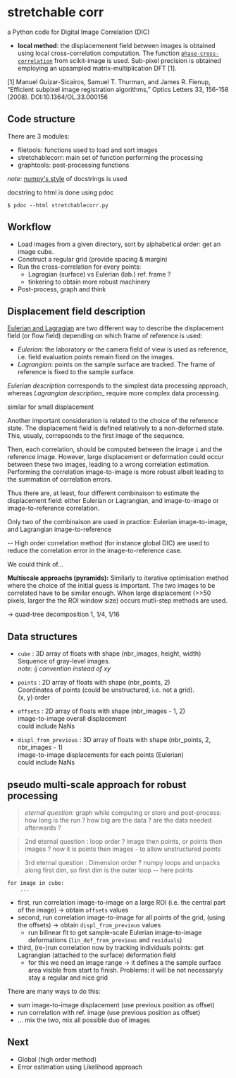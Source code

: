 # stretchable corr

a Python code for Digital Image Correlation (DIC)

- **local method**: the displacemenent field between images is obtained using local cross-correlation computation. The function [`phase-cross-correlation`](https://scikit-image.org/docs/stable/api/skimage.registration.html#phase-cross-correlation) from scikit-image is used. Sub-pixel precision is obtained employing an upsampled matrix-multiplication DFT [1].

[1] Manuel Guizar-Sicairos, Samuel T. Thurman, and James R. Fienup, “Efficient subpixel image registration algorithms,” Optics Letters 33, 156-158 (2008). DOI:10.1364/OL.33.000156


## Code structure

There are 3 modules:
- filetools: functions used to load and sort images
- stretchablecorr: main set of function performing the processing
- graphtools: post-processing functions

_note:_ [numpy's style](https://numpydoc.readthedocs.io/en/latest/format.html#docstring-standard) of docstrings is used

docstring to html is done using pdoc

    $ pdoc --html stretchablecorr.py

## Workflow

- Load images from a given directory, sort by alphabetical order: get an image cube.
- Construct a regular grid (provide spacing & margin)
- Run the cross-correlation for every points:
    - Lagragian (surface) vs Eulerian (lab.) ref. frame ?
    - tinkering to obtain more robust machinery
- Post-process, graph and think


## Displacement field description 

[Eulerian and Lagragian](https://en.wikipedia.org/wiki/Lagrangian_and_Eulerian_specification_of_the_flow_field) are two different way to describe the displacement field (or flow field) depending on which frame of reference is used:
- *Eulerian*: the laboratory or the camera field of view is used as reference, i.e. field evaluation points remain fixed on the images.
- *Lagrangian*: points on the sample surface are tracked. The frame of reference is fixed to the sample surface.

_Eulerian description_ corresponds to the simplest data processing approach, whereas _Lagrangian description__ require more complex data processing. 

similar for small displacement

Another important consideration is related to the choice of the reference state. The displacement field is defined relatively to a non-deformed state. This, usualy, correpsonds to the first image of the sequence. 

Then, each correlation, should be computed between the image `i` and the reference image. However, large displacement or deformation could occur between these two images, leading to a wrong correlation estimation. Performing the correlation image-to-image is more robust albeit leading to the summation of correlation errors.

Thus there are, at least, four different combinaison to estimate the displacement field: either Eulerian or Lagrangian, and image-to-image or image-to-reference correlation.

Only two of the combinaison are used in practice: Eulerian image-to-image, and Lagrangian image-to-reference

--
High order correlation method (for instance global DIC) are used to reduce the correlation error in the image-to-reference case.

We could think of...



**Multiscale approachs (pyramids):**
Similarly to iterative optimisation method where the choice of the initial guess is important. The two images to be correlated have to be similar enough. When large displacement (>>50 pixels, larger the the ROI window size) occurs mutli-step methods are used. 

-> quad-tree decomposition 1, 1/4, 1/16


## Data structures

* `cube` : 3D array of floats with shape (nbr_images, height, width)  
    Sequence of gray-level images.  
    _note: ij convention instead of xy_

* `points` : 2D array of floats with shape (nbr_points, 2)  
    Coordinates of points (could be unstructured, i.e. not a grid).  
    (x, y) order

* `offsets` : 2D array of floats with shape (nbr_images - 1, 2)   
    image-to-image overall displacement  
    could include NaNs

* `displ_from_previous` : 3D array of floats with shape (nbr_points, 2, nbr_images - 1)  
    image-to-image displacements for each points (Eulerian)  
    could include NaNs

## pseudo multi-scale approach for robust processing


>_eternal question:_ graph while computing or store and post-process: how long is the run ? how big are the data ? are the data needed afterwards ?

> 2nd eternal question : loop order ? image then points, or points then images ?  now it is points then images - to allow unstructured points

> 3rd eternal question : Dimension order ? numpy loops and unpacks along first dim, so first dim is the outer loop -- here points

    for image in cube:
        ...

* first, run correlation image-to-image on a large ROI (i.e. the central part of the image) → obtain `offsets` values
* second, run correlation image-to-image for all points of the grid, (using the offsets) → obtain `displ_from_previous` values 
    - run bilinear fit to get sample-scale Eulerian image-to-image deformations (`lin_def_from_previous` and `residuals`)
* third, (re-)run correlation now by tracking individuals points: get Lagrangian (attached to the surface) deformation field 
    - for this we need an image range -> it defines a the sample surface area visible from start to finish. Problems: it will be not necessaryly stay a regular and nice grid

There are many ways to do this:  
* sum image-to-image displacement (use previous position as offset)
* run correlation with ref. image (use previous position as offset)
* ... mix the two, mix all possible duo of images

## Next

- Global (high order method)
- Error estimation using Likelihood approach 
